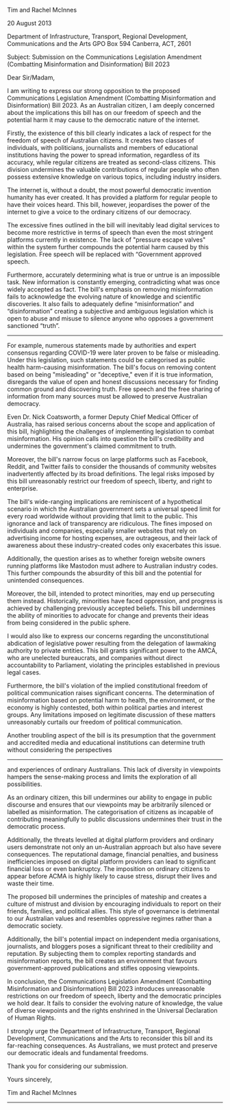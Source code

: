 Tim and Rachel McInnes

20 August 2013

Department of Infrastructure, Transport, Regional Development, Communications and the
Arts
GPO Box 594
Canberra, ACT, 2601

Subject: Submission on the Communications Legislation Amendment (Combatting
Misinformation and Disinformation) Bill 2023

Dear Sir/Madam,

I am writing to express our strong opposition to the proposed Communications Legislation
Amendment (Combatting Misinformation and Disinformation) Bill 2023. As an Australian
citizen, I am deeply concerned about the implications this bill has on our freedom of speech
and the potential harm it may cause to the democratic nature of the internet.

Firstly, the existence of this bill clearly indicates a lack of respect for the freedom of speech
of Australian citizens. It creates two classes of individuals, with politicians, journalists and
members of educational institutions having the power to spread information, regardless of its
accuracy, while regular citizens are treated as second-class citizens. This division
undermines the valuable contributions of regular people who often possess extensive
knowledge on various topics, including industry insiders.

The internet is, without a doubt, the most powerful democratic invention humanity has ever
created. It has provided a platform for regular people to have their voices heard. This bill,
however, jeopardises the power of the internet to give a voice to the ordinary citizens of our
democracy.

The excessive fines outlined in the bill will inevitably lead digital services to become more
restrictive in terms of speech than even the most stringent platforms currently in existence.
The lack of "pressure escape valves" within the system further compounds the potential
harm caused by this legislation. Free speech will be replaced with “Government approved
speech.

Furthermore, accurately determining what is true or untrue is an impossible task. New
information is constantly emerging, contradicting what was once widely accepted as fact.
The bill's emphasis on removing misinformation fails to acknowledge the evolving nature of
knowledge and scientific discoveries. It also fails to adequately define “misinformation” and
“disinformation” creating a subjective and ambiguous legislation which is open to abuse and
misuse to silence anyone who opposes a government sanctioned “truth”.


-----

For example, numerous statements made by authorities and expert consensus regarding
COVID-19 were later proven to be false or misleading. Under this legislation, such
statements could be categorised as public health harm-causing misinformation. The bill's
focus on removing content based on being "misleading" or "deceptive," even if it is true
information, disregards the value of open and honest discussions necessary for finding
common ground and discovering truth. Free speech and the free sharing of information from
many sources must be allowed to preserve Australian democracy.

Even Dr. Nick Coatsworth, a former Deputy Chief Medical Officer of Australia, has raised
serious concerns about the scope and application of this bill, highlighting the challenges of
implementing legislation to combat misinformation. His opinion calls into question the bill's
credibility and undermines the government's claimed commitment to truth.

Moreover, the bill's narrow focus on large platforms such as Facebook, Reddit, and Twitter
fails to consider the thousands of community websites inadvertently affected by its broad
definitions. The legal risks imposed by this bill unreasonably restrict our freedom of speech,
liberty, and right to enterprise.

The bill's wide-ranging implications are reminiscent of a hypothetical scenario in which the
Australian government sets a universal speed limit for every road worldwide without
providing that limit to the public. This ignorance and lack of transparency are ridiculous. The
fines imposed on individuals and companies, especially smaller websites that rely on
advertising income for hosting expenses, are outrageous, and their lack of awareness about
these industry-created codes only exacerbates this issue.

Additionally, the question arises as to whether foreign website owners running platforms like
Mastodon must adhere to Australian industry codes. This further compounds the absurdity of
this bill and the potential for unintended consequences.

Moreover, the bill, intended to protect minorities, may end up persecuting them instead.
Historically, minorities have faced oppression, and progress is achieved by challenging
previously accepted beliefs. This bill undermines the ability of minorities to advocate for
change and prevents their ideas from being considered in the public sphere.

I would also like to express our concerns regarding the unconstitutional abdication of
legislative power resulting from the delegation of lawmaking authority to private entities. This
bill grants significant power to the AMCA, who are unelected bureaucrats, and companies
without direct accountability to Parliament, violating the principles established in previous
legal cases.

Furthermore, the bill's violation of the implied constitutional freedom of political
communication raises significant concerns. The determination of misinformation based on
potential harm to health, the environment, or the economy is highly contested, both within
political parties and interest groups. Any limitations imposed on legitimate discussion of
these matters unreasonably curtails our freedom of political communication.

Another troubling aspect of the bill is its presumption that the government and accredited
media and educational institutions can determine truth without considering the perspectives


-----

and experiences of ordinary Australians. This lack of diversity in viewpoints hampers the
sense-making process and limits the exploration of all possibilities.

As an ordinary citizen, this bill undermines our ability to engage in public discourse and
ensures that our viewpoints may be arbitrarily silenced or labelled as misinformation. The
categorisation of citizens as incapable of contributing meaningfully to public discussions
undermines their trust in the democratic process.

Additionally, the threats levelled at digital platform providers and ordinary users demonstrate
not only an un-Australian approach but also have severe consequences. The reputational
damage, financial penalties, and business inefficiencies imposed on digital platform
providers can lead to significant financial loss or even bankruptcy. The imposition on
ordinary citizens to appear before ACMA is highly likely to cause stress, disrupt their lives
and waste their time.

The proposed bill undermines the principles of mateship and creates a culture of mistrust
and division by encouraging individuals to report on their friends, families, and political allies.
This style of governance is detrimental to our Australian values and resembles oppressive
regimes rather than a democratic society.

Additionally, the bill's potential impact on independent media organisations, journalists, and
bloggers poses a significant threat to their credibility and reputation. By subjecting them to
complex reporting standards and misinformation reports, the bill creates an environment that
favours government-approved publications and stifles opposing viewpoints.

In conclusion, the Communications Legislation Amendment (Combatting Misinformation and
Disinformation) Bill 2023 introduces unreasonable restrictions on our freedom of speech,
liberty and the democratic principles we hold dear. It fails to consider the evolving nature of
knowledge, the value of diverse viewpoints and the rights enshrined in the Universal
Declaration of Human Rights.

I strongly urge the Department of Infrastructure, Transport, Regional Development,
Communications and the Arts to reconsider this bill and its far-reaching consequences. As
Australians, we must protect and preserve our democratic ideals and fundamental freedoms.

Thank you for considering our submission.

Yours sincerely,

Tim and Rachel McInnes


-----

